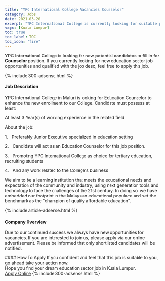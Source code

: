 ```yaml
---
title: "YPC International College Vacancies Counselor" 
category: Jobs 
date: 2021-03-20 
excerpt: "YPC International College is currently looking for suitable person to fill in the Counselor which positioned at Kuala Lumpur" 
tags: [Kuala Lumpur] 
toc: true 
toc_label: TOC 
toc_icon: "fire" 
--- 
```


<p>YPC International College is looking for new potential candidates to fill in for <b>Counselor</b> position. If you currently looking for new education sector job opportunities and qualified with the job desc, feel free to apply this job.
</p>{% include 300-adsense.html %} 
<div><div><h4>Job Description</h4></div><div><div><span><div><p>YPC International College in Maluri is looking for Education Counselor to enhance the new enrollment to our College. Candidate must possess at least:</p><p>At least 3 Year(s) of working experience in the related field</p><p>About the job:</p><p>1.&#160;&#160;&#160;Preferably Junior Executive specialized in education setting</p><p>2.&#160;&#160;&#160;Candidate will act as an Education Counselor for this job position.</p><p>3.&#160;&#160;&#160;Promoting YPC International College as choice for tertiary education, recruiting students</p><p>4.&#160;&#160;&#160;And any work related to the College's business</p><p>We aim to be a learning institution that meets the educational needs and expectation of the community and industry, using next generation tools and technology to face the challenges of the 21st century. In doing so, we have embedded our footprint in the Malaysian educational populace and set the benchmark as the "champion of quality affordable education".</p></div></span></div></div></div> 
{% include article-adsense.html %} 
<div><div><h4>Company Overview</h4></div><div><div><span><div><p>Due to our continued success we always have new opportunities for vacancies. If you are interested to join us, please apply via our online advertisement. Please be informed that only shortlisted candidates will be notified.</p></div></span></div></div></div> 
#### How To Apply 
If you confident and feel that this job is suitable to you, go ahead take your action now. <br/> 
Hope you find your dream education sector job in Kuala Lumpur. <br/> 
<a href="https://www.jobstreet.com.my/en/job/counselor-4512188?jobId=jobstreet-my-job-4512188" class="btn btn--info" target="_blank" rel="nofollow noopenner">Apply Online</a> 
{% include 300-adsense.html %} 